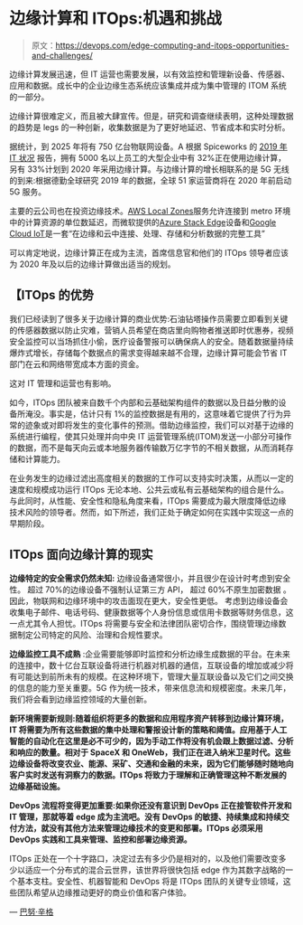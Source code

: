# 边缘计算和 ITOps:机遇和挑战

> 原文：<https://devops.com/edge-computing-and-itops-opportunities-and-challenges/>

边缘计算发展迅速，但 IT 运营也需要发展，以有效监控和管理新设备、传感器、应用和数据。成长中的企业边缘生态系统应该集成并成为集中管理的 ITOM 系统的一部分。

边缘计算很难定义，而且被大肆宣传。但是，研究和调查继续表明，这种处理数据的趋势是 legs 的一种创新，收集数据是为了更好地延迟、节省成本和实时分析。

据统计，到 2025 年将有 750 亿台物联网设备[](https://www.statista.com/statistics/471264/iot-number-of-connected-devices-worldwide/)。A 根据 Spiceworks 的 [2019 年 IT 状况](https://www.spiceworks.com/marketing/state-of-it-2019/future-tech/) 报告，拥有 5000 名以上员工的大型企业中有 32%正在使用边缘计算，另有 33%计划到 2020 年采用边缘计算。与边缘计算的增长相联系的是 5G 无线的到来:根据德勤全球研究 2019 年的数据，全球 51 家运营商将在 2020 年前启动 5G 服务。

主要的云公司也在投资边缘技术。[AWS Local Zones](https://aws.amazon.com/about-aws/global-infrastructure/localzones/)服务允许连接到 metro 环境中的计算资源的单位数延迟，而微软提供的[Azure Stack Edge](https://azure.microsoft.com/en-us/services/databox/edge/)设备和[Google Cloud IoT](https://cloud.google.com/solutions/iot/)是一套“在边缘和云中连接、处理、存储和分析数据的完整工具”

可以肯定地说，边缘计算正在成为主流，首席信息官和他们的 ITOps 领导者应该为 2020 年及以后的边缘计算做出适当的规划。

## 【ITOps 的优势

我们已经读到了很多关于边缘计算的商业优势:石油钻塔操作员需要立即看到关键的传感器数据以防止灾难，营销人员希望在商店里向购物者推送即时优惠券，视频安全监控可以当场抓住小偷，医疗设备警报可以确保病人的安全。随着数据量持续爆炸式增长，存储每个数据点的需求变得越来越不合理，边缘计算可能会节省 IT 部门在云和网络带宽成本方面的资金。

这对 IT 管理和运营也有影响。

如今，ITOps 团队被来自数千个内部和云基础架构组件的数据以及日益分散的设备所淹没。事实是，估计只有 1%的监控数据是有用的，这意味着它提供了行为异常的迹象或对即将发生的变化事件的预测。借助边缘监控，我们可以对基于边缘的系统进行编程，使其只处理并向中央 IT 运营管理系统(ITOM)发送一小部分可操作的数据，而不是每天向云或本地服务器传输数万亿字节的不相关数据，从而消耗存储和计算能力。

在业务发生的边缘过滤出高度相关的数据的工作可以支持实时决策，从而以一定的速度和规模成功运行 ITOps 无论本地、公共云或私有云基础架构的组合是什么。与此同时，从性能、安全性和隐私角度来看，ITOps 需要成为最大限度降低边缘技术风险的领导者。然而，如下所述，我们正处于确定如何在实践中实现这一点的早期阶段。

## **ITOps 面向边缘计算的现实**

**边缘特定的安全需求仍然未知:** 边缘设备通常很小，并且很少在设计时考虑到安全性。 超过 70%的边缘设备不强制认证第三方 API， 超过 60%不原生加密数据 。因此，物联网和边缘环境中的攻击面现在更大，安全性更低。 考虑到边缘设备会收集电子邮件、电话号码、健康数据等个人身份信息或信用卡数据等财务信息，这一点尤其令人担忧。ITOps 将需要与安全和法律团队密切合作，围绕管理边缘数据制定公司特定的风险、治理和合规性要求。

**边缘监控工具不成熟** :企业需要能够即时监控和分析边缘生成数据的平台。在未来的连接中，数十亿台互联设备将进行机器对机器的通信，互联设备的增加或减少将有可能达到前所未有的规模。在这种环境下，管理大量互联设备以及它们之间交换的信息的能力至关重要。5G 作为统一技术，带来信息流和规模密度。未来几年，我们将会看到边缘监控领域的大量创新。

**新环境需要新规则:随着组织将更多的数据和应用程序资产转移到边缘计算环境，IT 将需要为所有这些数据的集中处理和警报设计新的策略和阈值。应用基于人工智能的自动化在这里是必不可少的，因为手动工作将没有机会跟上数据过滤、分析和响应的数量。相对于 SpaceX 和 OneWeb，我们正在进入纳米卫星时代。这些边缘设备将改变农业、能源、采矿、交通和金融的未来，因为它们能够随时随地向客户实时发送有洞察力的数据。ITOps 将致力于理解和正确管理这种不断发展的边缘基础设施。**

**DevOps 流程将变得更加重要:如果你还没有意识到 DevOps 正在接管软件开发和 IT 管理，那就等着 edge 成为主流吧。没有 DevOps 的敏捷、持续集成和持续交付方法，就没有其他方法来管理边缘技术的变更和部署。ITOps 必须采用 DevOps 实践和工具来管理、监控和部署边缘资源。**

ITOps 正处在一个十字路口，决定过去有多少仍是相对的，以及他们需要改变多少以适应一个分布式的混合云世界，该世界将很快包括 edge 作为其数字战略的一个基本支柱。安全性、机器智能和 DevOps 将是 ITOps 团队的关键专业领域，这些团队希望从边缘推动更好的商业价值和客户体验。

— [巴努·辛格](https://devops.com/author/bhanu-singh/)